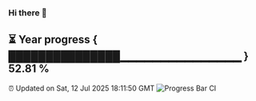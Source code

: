 ### Hi there 👋
⏳ Year progress { ███████████████▁▁▁▁▁▁▁▁▁▁▁▁▁▁▁ } 52.81 %
---
⏰ Updated on Sat, 12 Jul 2025 18:11:50 GMT
![Progress Bar CI](https://github.com/Moyi321/Moyi321/workflows/Progress%20Bar%20CI/badge.svg)
